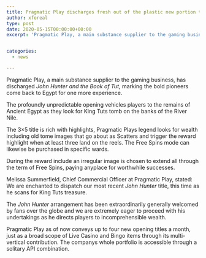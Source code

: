 ```yaml
---
title: Pragmatic Play discharges fresh out of the plastic new portion to John Hunter series
author: xforeal 
type: post
date: 2020-05-15T00:00:00+00:00
excerpt: 'Pragmatic Play, a main substance supplier to the gaming business, has discharged John Hunter and the Book of Tut, denoting the bold pioneers come back to Egypt for one more adventure '


categories:
  - news

---
```

Pragmatic Play, a main substance supplier to the gaming business, has discharged  _John Hunter and the Book of Tut,_ marking the bold pioneers come back to Egypt for one more experience. 

The profoundly unpredictable opening vehicles players to the remains of Ancient Egypt as they look for King Tuts tomb on the banks of the River Nile. 

The 3&#215;5 title is rich with highlights, Pragmatic Plays legend looks for wealth including old tome images that go about as Scatters and trigger the reward highlight when at least three land on the reels. The Free Spins mode can likewise be purchased in specific wards. 

During the reward include an irregular image is chosen to extend all through the term of Free Spins, paying anyplace for worthwhile successes. 

Melissa Summerfield, Chief Commercial Officer at Pragmatic Play, stated: We are enchanted to dispatch our most recent _John Hunter_ title, this time as he scans for King Tuts treasure. 

The _John Hunter_ arrangement has been extraordinarily generally welcomed by fans over the globe and we are extremely eager to proceed with his undertakings as he directs players to incomprehensible wealth. 

Pragmatic Play as of now conveys up to four new opening titles a month, just as a broad scope of Live Casino and Bingo items through its multi-vertical contribution. The companys whole portfolio is accessible through a solitary API combination.